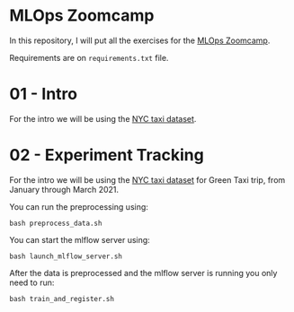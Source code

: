# MLOps Zoomcamp

In this repository, I will put all the exercises for the [MLOps Zoomcamp](https://github.com/DataTalksClub/mlops-zoomcamp).


Requirements are on `requirements.txt` file.

# 01 - Intro
For the intro we will be using the [NYC taxi dataset](https://www1.nyc.gov/site/tlc/about/tlc-trip-record-data.page).

# 02 - Experiment Tracking
For the intro we will be using the [NYC taxi dataset](https://www1.nyc.gov/site/tlc/about/tlc-trip-record-data.page) for Green Taxi trip, from January through March 2021.

You can run the preprocessing using:

```
bash preprocess_data.sh
```

You can start the mlflow server using:

```
bash launch_mlflow_server.sh
```

After the data is preprocessed and the mlflow server is running you only need to run:

```
bash train_and_register.sh
```
